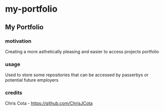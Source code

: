 # my-portfolio

## My Portfolio

### motivation
Creating a more asthetically pleasing and easier to access projects portfolio

### usage
Used to store some repositories that can be accessed by passerbys or potential future employers

### credits
Chris Cota - https://github.com/ChrisJCota


